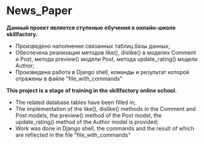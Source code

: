 # News_Paper


**Данный проект является ступенью обучения в онлайн-школе skillfactory.**
- Произведено наполнение связанных таблиц базы данных;
- Обеспечена реализация методов like(), dislike() в моделях Comment и Post, метода preview() модели Post, метода update_rating() модели Author;
- Произведена работа в Django shell, команды и результат которой отражены в файле "file_with_commands"

**This project is a stage of training in the skillfactory online school.** 
- The related database tables have been filled in;
- The implementation of the like(), dislike() methods in the Comment and Post models, the preview() method of the Post model, the update_rating() method of the Author model is provided;
- Work was done in Django shell, the commands and the result of which are reflected in the file "file_with_commands"
